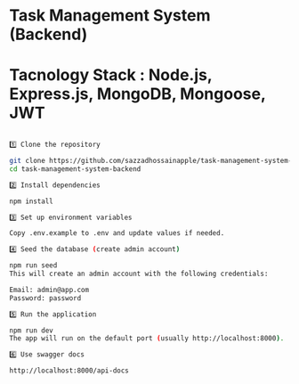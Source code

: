 # Task Management System (Backend)

# Tacnology Stack : Node.js, Express.js, MongoDB, Mongoose, JWT

```bash

1️⃣ Clone the repository

git clone https://github.com/sazzadhossainapple/task-management-system-backend
cd task-management-system-backend

2️⃣ Install dependencies

npm install

3️⃣ Set up environment variables

Copy .env.example to .env and update values if needed.

4️⃣ Seed the database (create admin account)

npm run seed
This will create an admin account with the following credentials:

Email: admin@app.com
Password: password

5️⃣ Run the application

npm run dev
The app will run on the default port (usually http://localhost:8000).

6️⃣ Use swagger docs

http://localhost:8000/api-docs


```
